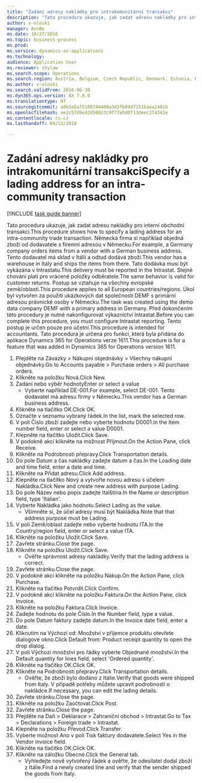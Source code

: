 ```yaml
--- 
title: "Zadání adresy nakládky pro intrakomunitární transakci"
description: "Tato procedura ukazuje, jak zadat adresu nakládky pro interní obchodní transakci."
author: v-oloski
manager: AnnBe
ms.date: 10/27/2016
ms.topic: business-process
ms.prod: 
ms.service: dynamics-ax-applications
ms.technology: 
audience: Application User
ms.reviewer: shylaw
ms.search.scope: Operations
ms.search.region: Austria, Belgium, Czech Republic, Denmark, Estonia, Finland, France, Germany, Hungary, Ireland, Italy, Latvia, Lithuania, Netherlands, Poland, Spain, Sweden, United Kingdom
ms.author: v-oloski
ms.search.validFrom: 2016-06-30
ms.dyn365.ops.version: AX 7.0.0
ms.translationtype: HT
ms.sourcegitcommit: a8b5a5af5108744406a3d2fb84d7151baea2481b
ms.openlocfilehash: ee2c57d9e42d50823c9f77ebd0f13deec2f4342e
ms.contentlocale: cs-cz
ms.lasthandoff: 04/13/2018

---
```

# <a name="specify-a-lading-address-for-an-intra-community-transaction"></a><span data-ttu-id="f9a83-103">Zadání adresy nakládky pro intrakomunitární transakci</span><span class="sxs-lookup"><span data-stu-id="f9a83-103">Specify a lading address for an intra-community transaction</span></span>

[!INCLUDE [task guide banner](../../includes/task-guide-banner.md)]

<span data-ttu-id="f9a83-104">Tato procedura ukazuje, jak zadat adresu nakládky pro interní obchodní transakci.</span><span class="sxs-lookup"><span data-stu-id="f9a83-104">This procedure shows how to specify a lading address for an intra-community trade transaction.</span></span> <span data-ttu-id="f9a83-105">Německá firma si například objedná zboží od dodavatele s firemní adresou v Německu.</span><span class="sxs-lookup"><span data-stu-id="f9a83-105">For example, a Germany company orders items from a vendor with a German business address.</span></span> <span data-ttu-id="f9a83-106">Tento dodavatel má sklad v Itálii a odtud dodává zboží.</span><span class="sxs-lookup"><span data-stu-id="f9a83-106">This vendor has a warehouse in Italy and ships the items from there.</span></span> <span data-ttu-id="f9a83-107">Tato dodávka musí být vykázána v Intrastatu.</span><span class="sxs-lookup"><span data-stu-id="f9a83-107">This delivery must be reported in the Intrastat.</span></span> <span data-ttu-id="f9a83-108">Stejné chování platí pro vrácené položky odběratele.</span><span class="sxs-lookup"><span data-stu-id="f9a83-108">The same behavior is valid for customer returns.</span></span>
<span data-ttu-id="f9a83-109">Postup se vztahuje na všechny evropské země/oblasti.</span><span class="sxs-lookup"><span data-stu-id="f9a83-109">This procedure applies to all European countries/regions.</span></span> <span data-ttu-id="f9a83-110">Úkol byl vytvořen za použití ukázkových dat společnosti DEMF s primární adresou právnické osoby v Německu.</span><span class="sxs-lookup"><span data-stu-id="f9a83-110">The task was created using the demo data company DEMF with a primary address in Germany.</span></span> <span data-ttu-id="f9a83-111">Před dokončením této procedury je nutné nakonfigurovat výkaznictví Intrastat.</span><span class="sxs-lookup"><span data-stu-id="f9a83-111">Before you can complete this procedure, you must configure Intrastat reporting.</span></span> <span data-ttu-id="f9a83-112">Tento postup je určen pouze pro účetní.</span><span class="sxs-lookup"><span data-stu-id="f9a83-112">This procedure is intended for accountants.</span></span> <span data-ttu-id="f9a83-113">Tato procedura je určena pro funkci, která byla přidána do aplikace Dynamics 365 for Operations verze 1611.</span><span class="sxs-lookup"><span data-stu-id="f9a83-113">This procedure is for a feature that was added in Dynamics 365 for Operations version 1611.</span></span>

1. <span data-ttu-id="f9a83-114">Přejděte na Závazky > Nákupní objednávky > Všechny nákupní objednávky.</span><span class="sxs-lookup"><span data-stu-id="f9a83-114">Go to Accounts payable > Purchase orders > All purchase orders.</span></span>
2. <span data-ttu-id="f9a83-115">Klikněte na položku Nová.</span><span class="sxs-lookup"><span data-stu-id="f9a83-115">Click New.</span></span>
3. <span data-ttu-id="f9a83-116">Zadání nebo výběr hodnoty</span><span class="sxs-lookup"><span data-stu-id="f9a83-116">Enter or select a value</span></span>
    * <span data-ttu-id="f9a83-117">Vyberte například DE-001.</span><span class="sxs-lookup"><span data-stu-id="f9a83-117">For example, select DE-001.</span></span> <span data-ttu-id="f9a83-118">Tento dodavatel má adresu firmy v Německu.</span><span class="sxs-lookup"><span data-stu-id="f9a83-118">This vendor has a German business address.</span></span>  
4. <span data-ttu-id="f9a83-119">Klikněte na tlačítko OK.</span><span class="sxs-lookup"><span data-stu-id="f9a83-119">Click OK.</span></span>
5. <span data-ttu-id="f9a83-120">Označte v seznamu vybraný řádek.</span><span class="sxs-lookup"><span data-stu-id="f9a83-120">In the list, mark the selected row.</span></span>
6. <span data-ttu-id="f9a83-121">V poli Číslo zboží zadejte nebo vyberte hodnotu D0001.</span><span class="sxs-lookup"><span data-stu-id="f9a83-121">In the Item number field, enter or select a value D0001.</span></span>
7. <span data-ttu-id="f9a83-122">Klepněte na tlačítko Uložit.</span><span class="sxs-lookup"><span data-stu-id="f9a83-122">Click Save.</span></span>
8. <span data-ttu-id="f9a83-123">V podokně akcí klikněte na možnost Přijmout.</span><span class="sxs-lookup"><span data-stu-id="f9a83-123">On the Action Pane, click Receive.</span></span>
9. <span data-ttu-id="f9a83-124">Klikněte na Podrobnosti přepravy.</span><span class="sxs-lookup"><span data-stu-id="f9a83-124">Click Transportation details.</span></span>
10. <span data-ttu-id="f9a83-125">Do pole Datum a čas nakládky zadejte datum a čas.</span><span class="sxs-lookup"><span data-stu-id="f9a83-125">In the Loading date and time field, enter a date and time.</span></span>
11. <span data-ttu-id="f9a83-126">Klikněte na Přidat adresu.</span><span class="sxs-lookup"><span data-stu-id="f9a83-126">Click Add address.</span></span>
12. <span data-ttu-id="f9a83-127">Klepněte na tlačítko Nový a vytvořte novou adresu s účelem Nakládka.</span><span class="sxs-lookup"><span data-stu-id="f9a83-127">Click New and create new address with purpose Lading.</span></span>
13. <span data-ttu-id="f9a83-128">Do pole Název nebo popis zadejte Italština.</span><span class="sxs-lookup"><span data-stu-id="f9a83-128">In the Name or description field, type 'Italian'.</span></span>
14. <span data-ttu-id="f9a83-129">Vyberte Nakládka jako hodnotu.</span><span class="sxs-lookup"><span data-stu-id="f9a83-129">Select Lading as the value.</span></span>
    * <span data-ttu-id="f9a83-130">Všimněte si, že účel adresy musí být Nakládka.</span><span class="sxs-lookup"><span data-stu-id="f9a83-130">Note that that address purpose must be Lading.</span></span>  
15. <span data-ttu-id="f9a83-131">V poli Země/oblast zadejte nebo vyberte hodnotu ITA.</span><span class="sxs-lookup"><span data-stu-id="f9a83-131">In the Country/region field, enter or select a value ITA.</span></span>
16. <span data-ttu-id="f9a83-132">Klikněte na položku Uložit.</span><span class="sxs-lookup"><span data-stu-id="f9a83-132">Click Save.</span></span>
17. <span data-ttu-id="f9a83-133">Zavřete stránku.</span><span class="sxs-lookup"><span data-stu-id="f9a83-133">Close the page.</span></span>
18. <span data-ttu-id="f9a83-134">Klikněte na položku Uložit.</span><span class="sxs-lookup"><span data-stu-id="f9a83-134">Click Save.</span></span>
    * <span data-ttu-id="f9a83-135">Ověřte správnost adresy nakládky.</span><span class="sxs-lookup"><span data-stu-id="f9a83-135">Verify that the lading address is correct.</span></span>  
19. <span data-ttu-id="f9a83-136">Zavřete stránku.</span><span class="sxs-lookup"><span data-stu-id="f9a83-136">Close the page.</span></span>
20. <span data-ttu-id="f9a83-137">V podokně akcí klikněte na položku Nákup.</span><span class="sxs-lookup"><span data-stu-id="f9a83-137">On the Action Pane, click Purchase.</span></span>
21. <span data-ttu-id="f9a83-138">Klikněte na tlačítko Potvrdit.</span><span class="sxs-lookup"><span data-stu-id="f9a83-138">Click Confirm.</span></span>
22. <span data-ttu-id="f9a83-139">V podokně akcí klikněte na položku Faktura.</span><span class="sxs-lookup"><span data-stu-id="f9a83-139">On the Action Pane, click Invoice.</span></span>
23. <span data-ttu-id="f9a83-140">Klikněte na položku Faktura.</span><span class="sxs-lookup"><span data-stu-id="f9a83-140">Click Invoice.</span></span>
24. <span data-ttu-id="f9a83-141">Zadejte hodnotu do pole Číslo.</span><span class="sxs-lookup"><span data-stu-id="f9a83-141">In the Number field, type a value.</span></span>
25. <span data-ttu-id="f9a83-142">Do pole Datum faktury zadejte datum.</span><span class="sxs-lookup"><span data-stu-id="f9a83-142">In the Invoice date field, enter a date.</span></span>
26. <span data-ttu-id="f9a83-143">Kliknutím na Výchozí od: Množství v příjemce produktu otevřete dialogové okno.</span><span class="sxs-lookup"><span data-stu-id="f9a83-143">Click Default from: Product receipt quantity to open the drop dialog.</span></span>
27. <span data-ttu-id="f9a83-144">V poli Výchozí množství pro řádky vyberte Objednané množství.</span><span class="sxs-lookup"><span data-stu-id="f9a83-144">In the Default quantity for lines field, select 'Ordered quantity'.</span></span>
28. <span data-ttu-id="f9a83-145">Klikněte na tlačítko OK.</span><span class="sxs-lookup"><span data-stu-id="f9a83-145">Click OK.</span></span>
29. <span data-ttu-id="f9a83-146">Klikněte na Podrobnosti přepravy.</span><span class="sxs-lookup"><span data-stu-id="f9a83-146">Click Transportation details.</span></span>
    * <span data-ttu-id="f9a83-147">Ověřte, že zboží bylo dodáno z Itálie.</span><span class="sxs-lookup"><span data-stu-id="f9a83-147">Verify that goods were shipped from Italy.</span></span> <span data-ttu-id="f9a83-148">V případě potřeby můžete upravit podrobnosti o nakládce.</span><span class="sxs-lookup"><span data-stu-id="f9a83-148">If necessary, you can edit the lading details.</span></span>  
30. <span data-ttu-id="f9a83-149">Zavřete stránku.</span><span class="sxs-lookup"><span data-stu-id="f9a83-149">Close the page.</span></span>
31. <span data-ttu-id="f9a83-150">Klikněte na položku Zaúčtovat.</span><span class="sxs-lookup"><span data-stu-id="f9a83-150">Click Post.</span></span>
32. <span data-ttu-id="f9a83-151">Zavřete stránku.</span><span class="sxs-lookup"><span data-stu-id="f9a83-151">Close the page.</span></span>
33. <span data-ttu-id="f9a83-152">Přejděte na Daň > Deklarace > Zahraniční obchod > Intrastat.</span><span class="sxs-lookup"><span data-stu-id="f9a83-152">Go to Tax > Declarations > Foreign trade > Intrastat.</span></span>
34. <span data-ttu-id="f9a83-153">Klepněte na položku Převod.</span><span class="sxs-lookup"><span data-stu-id="f9a83-153">Click Transfer.</span></span>
35. <span data-ttu-id="f9a83-154">Vyberte možnost Ano v poli Tisk faktury dodavatele.</span><span class="sxs-lookup"><span data-stu-id="f9a83-154">Select Yes in the Vendor invoice field.</span></span>
36. <span data-ttu-id="f9a83-155">Klikněte na tlačítko OK.</span><span class="sxs-lookup"><span data-stu-id="f9a83-155">Click OK.</span></span>
37. <span data-ttu-id="f9a83-156">Klikněte na záložku Obecné.</span><span class="sxs-lookup"><span data-stu-id="f9a83-156">Click the General tab.</span></span>
    * <span data-ttu-id="f9a83-157">Vyhledejte nově vytvořený řádek a ověřte, že odesílatel dodal zboží z Itálie.</span><span class="sxs-lookup"><span data-stu-id="f9a83-157">Find a newly created line and verify that the sender shipped the goods from Italy.</span></span>  


